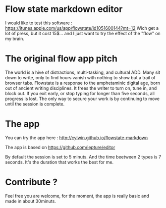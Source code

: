 Flow state markdown editor
=============

I would like to test this software :
https://itunes.apple.com/us/app/flowstate/id1051600144?mt=12
Wich get a lot of press, but it cost 15$... and I just want to try the effect of the "flow" on my brain.

The original flow app pitch
==========
The world is a hive of distractions, multi-tasking, and cultural ADD. Many sit down to write, only to find hours vanish with nothing to show but a trail of browser tabs. Flowstate is a response to the amphetaminic digital age, born out of ancient writing disciplines. It frees the writer to turn on, tune in, and block out.
If you exit early, or stop typing for longer than five seconds, all progress is lost. The only way to secure your work is by continuing to move until the session is complete.

The app
===========

You can try the app here : http://cylwin.github.io/flowstate-markdown

The app is based on https://github.com/lepture/editor

By default the session is set to 5 minuts. And the time beetween 2 types is 7 seconds. It's the duration that works the best for me.

Contribute ?
=========
Feel free you are welcome, for the moment, the app is really basic and made in about 30minuts.
